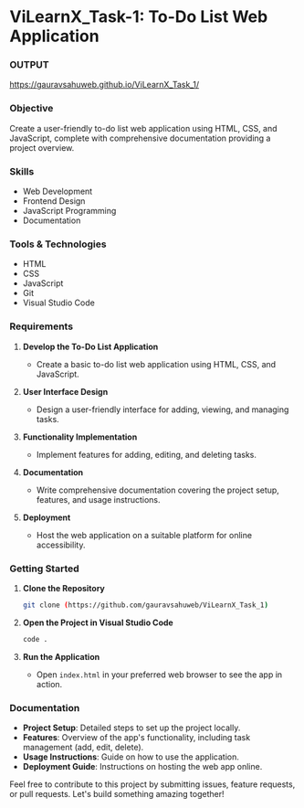 # ViLearnX_Task-1: To-Do List Web Application
### OUTPUT
https://gauravsahuweb.github.io/ViLearnX_Task_1/

### Objective
Create a user-friendly to-do list web application using HTML, CSS, and JavaScript, complete with comprehensive documentation providing a project overview.

### Skills
- Web Development
- Frontend Design
- JavaScript Programming
- Documentation

### Tools & Technologies
- HTML
- CSS
- JavaScript
- Git
- Visual Studio Code

### Requirements

1. **Develop the To-Do List Application**
   - Create a basic to-do list web application using HTML, CSS, and JavaScript.

2. **User Interface Design**
   - Design a user-friendly interface for adding, viewing, and managing tasks.

3. **Functionality Implementation**
   - Implement features for adding, editing, and deleting tasks.

4. **Documentation**
   - Write comprehensive documentation covering the project setup, features, and usage instructions.

5. **Deployment**
   - Host the web application on a suitable platform for online accessibility.

### Getting Started

1. **Clone the Repository**
   ```bash
   git clone (https://github.com/gauravsahuweb/ViLearnX_Task_1)
   ```

2. **Open the Project in Visual Studio Code**
   ```bash
   code .
   ```

3. **Run the Application**
   - Open `index.html` in your preferred web browser to see the app in action.

### Documentation

- **Project Setup**: Detailed steps to set up the project locally.
- **Features**: Overview of the app's functionality, including task management (add, edit, delete).
- **Usage Instructions**: Guide on how to use the application.
- **Deployment Guide**: Instructions on hosting the web app online.

Feel free to contribute to this project by submitting issues, feature requests, or pull requests. Let's build something amazing together!
